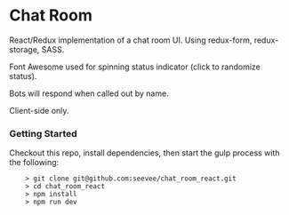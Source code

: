 # Chat Room

React/Redux implementation of a chat room UI. Using redux-form, redux-storage, SASS.

Font Awesome used for spinning status indicator (click to randomize status).

Bots will respond when called out by name.


Client-side only.

### Getting Started
Checkout this repo, install dependencies, then start the gulp process with the following:

```
	> git clone git@github.com:seevee/chat_room_react.git
	> cd chat_room_react
	> npm install
	> npm run dev
```
